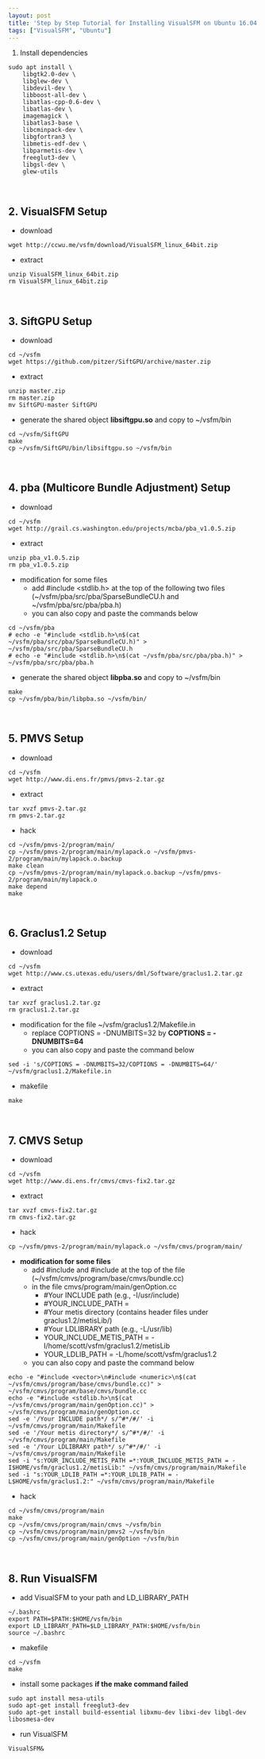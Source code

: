 ```yaml
---
layout: post
title: 'Step by Step Tutorial for Installing VisualSFM on Ubuntu 16.04 (64 bits)'
tags: ["VisualSFM", "Ubuntu"]
---
```


1. Install dependencies
```
sudo apt install \
    libgtk2.0-dev \
    libglew-dev \
    libdevil-dev \
    libboost-all-dev \
    libatlas-cpp-0.6-dev \
    libatlas-dev \
    imagemagick \
    libatlas3-base \
    libcminpack-dev \
    libgfortran3 \
    libmetis-edf-dev \
    libparmetis-dev \
    freeglut3-dev \
    libgsl-dev \
    glew-utils
 ```
 <br>
 
## 2. VisualSFM Setup
- download
```
wget http://ccwu.me/vsfm/download/VisualSFM_linux_64bit.zip
```

- extract
```
unzip VisualSFM_linux_64bit.zip
rm VisualSFM_linux_64bit.zip
```
<br>

## 3. SiftGPU Setup
- download
```
cd ~/vsfm
wget https://github.com/pitzer/SiftGPU/archive/master.zip
```

- extract
```
unzip master.zip
rm master.zip
mv SiftGPU-master SiftGPU
```
- generate the shared object **libsiftgpu.so** and copy to ~/vsfm/bin
```
cd ~/vsfm/SiftGPU
make
cp ~/vsfm/SiftGPU/bin/libsiftgpu.so ~/vsfm/bin
```
<br>

## 4. pba (Multicore Bundle Adjustment) Setup
- download
```
cd ~/vsfm
wget http://grail.cs.washington.edu/projects/mcba/pba_v1.0.5.zip
```

- extract
```
unzip pba_v1.0.5.zip
rm pba_v1.0.5.zip
```

- modification for some files
    - add  #include <stdlib.h> at the top of the following two files <br>
    (~/vsfm/pba/src/pba/SparseBundleCU.h and ~/vsfm/pba/src/pba/pba.h)
    - you can also copy and paste the commands below
```
cd ~/vsfm/pba
# echo -e "#include <stdlib.h>\n$(cat ~/vsfm/pba/src/pba/SparseBundleCU.h)" > ~/vsfm/pba/src/pba/SparseBundleCU.h
# echo -e "#include <stdlib.h>\n$(cat ~/vsfm/pba/src/pba/pba.h)" > ~/vsfm/pba/src/pba/pba.h
```

- generate the shared object **libpba.so** and copy to ~/vsfm/bin
```
make
cp ~/vsfm/pba/bin/libpba.so ~/vsfm/bin/
```
<br>

## 5. PMVS Setup
- download
```
cd ~/vsfm
wget http://www.di.ens.fr/pmvs/pmvs-2.tar.gz
```

- extract
```
tar xvzf pmvs-2.tar.gz
rm pmvs-2.tar.gz
```

- hack
```
cd ~/vsfm/pmvs-2/program/main/
cp ~/vsfm/pmvs-2/program/main/mylapack.o ~/vsfm/pmvs-2/program/main/mylapack.o.backup
make clean
cp ~/vsfm/pmvs-2/program/main/mylapack.o.backup ~/vsfm/pmvs-2/program/main/mylapack.o
make depend
make
```
<br>

## 6. Graclus1.2 Setup
- download
```
cd ~/vsfm
wget http://www.cs.utexas.edu/users/dml/Software/graclus1.2.tar.gz
```

- extract
```
tar xvzf graclus1.2.tar.gz
rm graclus1.2.tar.gz
```

- modification for the file ~/vsfm/graclus1.2/Makefile.in
    - replace COPTIONS = -DNUMBITS=32 by **COPTIONS = -DNUMBITS=64**
    - you can also copy and paste the command below
```
sed -i 's/COPTIONS = -DNUMBITS=32/COPTIONS = -DNUMBITS=64/' ~/vsfm/graclus1.2/Makefile.in
```

- makefile
```
make
```
<br>

## 7. CMVS Setup
- download
```
cd ~/vsfm
wget http://www.di.ens.fr/cmvs/cmvs-fix2.tar.gz
```

- extract
```
tar xvzf cmvs-fix2.tar.gz
rm cmvs-fix2.tar.gz
```

- hack
```
cp ~/vsfm/pmvs-2/program/main/mylapack.o ~/vsfm/cmvs/program/main/
```

- **modification for some files**
    - add #include <vector> and #include <numeric> at the top of the file (~/vsfm/cmvs/program/base/cmvs/bundle.cc)
    - in the file cmvs/program/main/genOption.cc <br>
        - #Your INCLUDE path (e.g., -I/usr/include)
        - #YOUR_INCLUDE_PATH = 
        - #Your metis directory (contains header files under graclus1.2/metisLib/)
        - #Your LDLIBRARY path (e.g., -L/usr/lib)
        - YOUR_INCLUDE_METIS_PATH = -I/home/scott/vsfm/graclus1.2/metisLib
        - YOUR_LDLIB_PATH = -L/home/scott/vsfm/graclus1.2
    - you can also copy and paste the command below

```
echo -e "#include <vector>\n#include <numeric>\n$(cat ~/vsfm/cmvs/program/base/cmvs/bundle.cc)" > ~/vsfm/cmvs/program/base/cmvs/bundle.cc
echo -e "#include <stdlib.h>\n$(cat ~/vsfm/cmvs/program/main/genOption.cc)" > ~/vsfm/cmvs/program/main/genOption.cc
sed -e '/Your INCLUDE path*/ s/^#*/#/' -i ~/vsfm/cmvs/program/main/Makefile
sed -e '/Your metis directory*/ s/^#*/#/' -i ~/vsfm/cmvs/program/main/Makefile
sed -e '/Your LDLIBRARY path*/ s/^#*/#/' -i ~/vsfm/cmvs/program/main/Makefile
sed -i "s:YOUR_INCLUDE_METIS_PATH =*:YOUR_INCLUDE_METIS_PATH = -I$HOME/vsfm/graclus1.2/metisLib:" ~/vsfm/cmvs/program/main/Makefile
sed -i "s:YOUR_LDLIB_PATH =*:YOUR_LDLIB_PATH = -L$HOME/vsfm/graclus1.2:" ~/vsfm/cmvs/program/main/Makefile
```

- hack
```
cd ~/vsfm/cmvs/program/main
make
cp ~/vsfm/cmvs/program/main/cmvs ~/vsfm/bin
cp ~/vsfm/cmvs/program/main/pmvs2 ~/vsfm/bin
cp ~/vsfm/cmvs/program/main/genOption ~/vsfm/bin
```
<br>

## 8. Run VisualSFM
- add VisualSFM to your path and LD_LIBRARY_PATH
```
~/.bashrc
export PATH=$PATH:$HOME/vsfm/bin
export LD_LIBRARY_PATH=$LD_LIBRARY_PATH:$HOME/vsfm/bin
source ~/.bashrc
```

- makefile
```
cd ~/vsfm
make
```

- install some packages **if the make command failed**
```
sudo apt install mesa-utils
sudo apt-get install freeglut3-dev
sudo apt-get install build-essential libxmu-dev libxi-dev libgl-dev libosmesa-dev
```

- run VisualSFM
```
VisualSFM&
```




